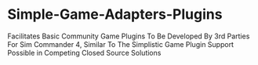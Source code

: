 # Simple-Game-Adapters-Plugins
Facilitates Basic Community Game Plugins To Be Developed By 3rd Parties For Sim Commander 4, Similar To The Simplistic Game Plugin Support Possible in Competing Closed Source Solutions

